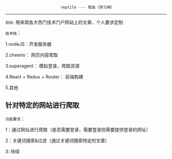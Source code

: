                             reptile --- 爬虫（学习用）
-----------------------------------------------

`目标`: 用来爬各大热门技术门户网站上的文章，个人要求定制

`技术栈`：

1.nodeJS：开发服务器

2.cheerio： 网页内容爬取

3.superagent： 模拟登录，爬取资源

4.React + Redux + Router： 前端构建

5.其他

针对特定的网站进行爬取
-----------

`功能要求`：

1：通过网址进行爬取（是否需要登录，需要登录则需要提供登录的网址）

2：关键词搜索&过滤（通过关键词搜索特定的文章）

3: 待续